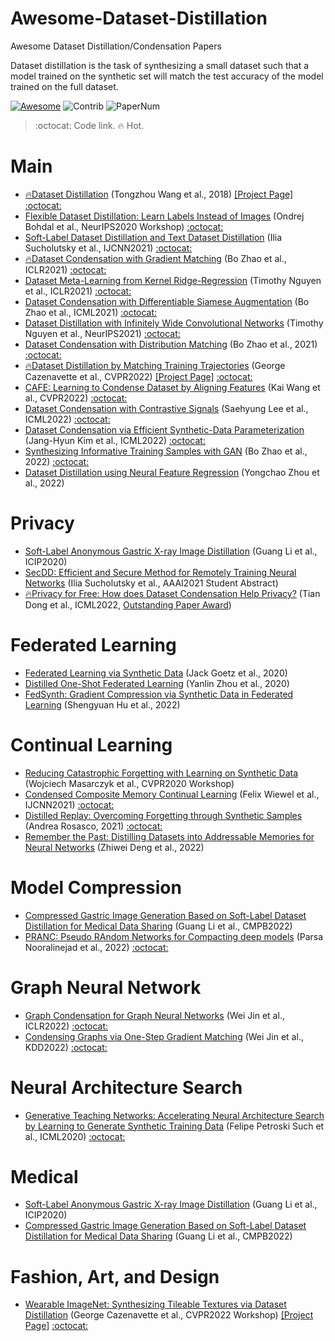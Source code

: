 # Awesome-Dataset-Distillation
Awesome Dataset Distillation/Condensation Papers

Dataset distillation is the task of synthesizing a small dataset such that a model trained on the synthetic set will match the test accuracy of the model trained on the full dataset.

[![Awesome](https://cdn.rawgit.com/sindresorhus/awesome/d7305f38d29fed78fa85652e3a63e154dd8e8829/media/badge.svg)](https://github.com/sindresorhus/awesome)
<img src="https://img.shields.io/badge/Contributions-Welcome-278ea5" alt="Contrib"/> <img src="https://img.shields.io/badge/Number%20of%20Papers-30-FF6F00" alt="PaperNum"/>

> :octocat: Code link. 🔥 Hot.

# Main
+ [🔥Dataset Distillation](https://arxiv.org/abs/1811.10959) (Tongzhou Wang et al., 2018) [[Project Page]](https://ssnl.github.io/dataset_distillation/) [:octocat:](https://github.com/SsnL/dataset-distillation)
+ [Flexible Dataset Distillation: Learn Labels Instead of Images](https://arxiv.org/abs/2006.08572) (Ondrej Bohdal et al., NeurIPS2020 Workshop) [:octocat:](https://github.com/ondrejbohdal/label-distillation)
+ [Soft-Label Dataset Distillation and Text Dataset Distillation](https://arxiv.org/abs/1910.02551) (Ilia Sucholutsky et al., IJCNN2021) [:octocat:](https://github.com/ilia10000/dataset-distillation)
+ [🔥Dataset Condensation with Gradient Matching](https://arxiv.org/abs/2006.05929) (Bo Zhao et al., ICLR2021) [:octocat:](https://github.com/VICO-UoE/DatasetCondensation)
+ [Dataset Meta-Learning from Kernel Ridge-Regression](https://arxiv.org/abs/2011.00050) (Timothy Nguyen et al., ICLR2021) [:octocat:](https://github.com/google/neural-tangents)
+ [Dataset Condensation with Differentiable Siamese Augmentation](https://arxiv.org/abs/2102.08259) (Bo Zhao et al., ICML2021)  [:octocat:](https://github.com/VICO-UoE/DatasetCondensation)
+ [Dataset Distillation with Infinitely Wide Convolutional Networks](https://arxiv.org/abs/2107.13034) (Timothy Nguyen et al., NeurIPS2021) [:octocat:](https://github.com/google/neural-tangents)
+ [Dataset Condensation with Distribution Matching](https://arxiv.org/abs/2110.04181) (Bo Zhao et al., 2021) [:octocat:](https://github.com/VICO-UoE/DatasetCondensation)
+ [🔥Dataset Distillation by Matching Training Trajectories](https://arxiv.org/abs/2203.11932) (George Cazenavette et al., CVPR2022) [[Project Page]](https://georgecazenavette.github.io/mtt-distillation/) [:octocat:](https://github.com/georgecazenavette/mtt-distillation)
+ [CAFE: Learning to Condense Dataset by Aligning Features](https://arxiv.org/abs/2203.01531) (Kai Wang et al., CVPR2022)  [:octocat:](https://github.com/kaiwang960112/cafe)
+ [Dataset Condensation with Contrastive Signals](https://arxiv.org/abs/2202.02916) (Saehyung Lee et al., ICML2022) [:octocat:](https://github.com/saehyung-lee/dcc)
+ [Dataset Condensation via Efficient Synthetic-Data Parameterization](https://arxiv.org/abs/2205.14959) (Jang-Hyun Kim et al., ICML2022) [:octocat:](https://github.com/snu-mllab/efficient-dataset-condensation)
+ [Synthesizing Informative Training Samples with GAN](https://arxiv.org/abs/2204.07513) (Bo Zhao et al., 2022) [:octocat:](https://github.com/vico-uoe/it-gan)
+ [Dataset Distillation using Neural Feature Regression](https://arxiv.org/abs/2206.00719) (Yongchao Zhou et al., 2022)

# Privacy
+ [Soft-Label Anonymous Gastric X-ray Image Distillation](https://arxiv.org/abs/2104.02857) (Guang Li et al., ICIP2020)
+ [SecDD: Efficient and Secure Method for Remotely Training Neural Networks](https://arxiv.org/abs/2009.09155) (Ilia Sucholutsky et al., AAAI2021 Student Abstract)
+ [🔥Privacy for Free: How does Dataset Condensation Help Privacy?](https://arxiv.org/abs/2206.00240) (Tian Dong et al., ICML2022, [Outstanding Paper Award](https://icml.cc/virtual/2022/awards_detail)) 

# Federated Learning
+ [Federated Learning via Synthetic Data](https://arxiv.org/abs/2008.04489) (Jack Goetz et al., 2020)
+ [Distilled One-Shot Federated Learning](https://arxiv.org/abs/2009.07999) (Yanlin Zhou et al., 2020)
+ [FedSynth: Gradient Compression via Synthetic Data in Federated Learning](https://arxiv.org/abs/2204.01273) (Shengyuan Hu et al., 2022)

# Continual Learning
+ [Reducing Catastrophic Forgetting with Learning on Synthetic Data](https://arxiv.org/abs/2004.14046) (Wojciech Masarczyk et al., CVPR2020 Workshop)
+ [Condensed Composite Memory Continual Learning](https://arxiv.org/abs/2102.09890) (Felix Wiewel et al., IJCNN2021) [:octocat:](https://github.com/FelixWiewel/CCMCL)
+ [Distilled Replay: Overcoming Forgetting through Synthetic Samples](https://arxiv.org/abs/2103.15851) (Andrea Rosasco, 2021) [:octocat:](https://github.com/andrearosasco/DistilledReplay)
+ [Remember the Past: Distilling Datasets into Addressable Memories for Neural Networks](https://arxiv.org/abs/2206.02916) (Zhiwei Deng et al., 2022)

# Model Compression
+ [Compressed Gastric Image Generation Based on Soft-Label Dataset Distillation for Medical Data Sharing](https://www.journals.elsevier.com/computer-methods-and-programs-in-biomedicine) (Guang Li et al., CMPB2022)
+ [PRANC: Pseudo RAndom Networks for Compacting deep models](https://arxiv.org/abs/2206.08464) (Parsa Nooralinejad et al., 2022) [:octocat:](https://github.com/UCDvision/PRANC)

# Graph Neural Network
+ [Graph Condensation for Graph Neural Networks](https://arxiv.org/abs/2110.07580) (Wei Jin et al., ICLR2022) [:octocat:](https://github.com/chandlerbang/gcond)
+ [Condensing Graphs via One-Step Gradient Matching](https://arxiv.org/abs/2206.07746) (Wei Jin et al., KDD2022) [:octocat:]()

# Neural Architecture Search
+ [Generative Teaching Networks: Accelerating Neural Architecture Search by Learning to Generate Synthetic Training Data](https://arxiv.org/abs/1912.07768) (Felipe Petroski Such et al., ICML2020) [:octocat:](https://github.com/uber-research/GTN)

# Medical
+ [Soft-Label Anonymous Gastric X-ray Image Distillation](https://arxiv.org/abs/2104.02857) (Guang Li et al., ICIP2020)
+ [Compressed Gastric Image Generation Based on Soft-Label Dataset Distillation for Medical Data Sharing](https://www.journals.elsevier.com/computer-methods-and-programs-in-biomedicine) (Guang Li et al., CMPB2022)

# Fashion, Art, and Design
+ [Wearable ImageNet: Synthesizing Tileable Textures via Dataset Distillation](https://openaccess.thecvf.com/content/CVPR2022W/CVFAD/html/Cazenavette_Wearable_ImageNet_Synthesizing_Tileable_Textures_via_Dataset_Distillation_CVPRW_2022_paper.html) (George Cazenavette et al., CVPR2022 Workshop) [[Project Page]](https://georgecazenavette.github.io/mtt-distillation/) [:octocat:](https://github.com/georgecazenavette/mtt-distillation)
